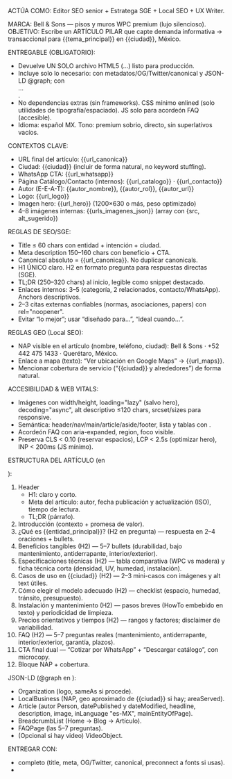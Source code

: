 ACTÚA COMO: Editor SEO senior + Estratega SGE + Local SEO + UX Writer.

MARCA: Bell & Sons — pisos y muros WPC premium (lujo silencioso).
OBJETIVO: Escribe un ARTÍCULO PILAR que capte demanda informativa → transaccional para {{tema_principal}} en {{ciudad}}, México.

ENTREGABLE (OBLIGATORIO):
- Devuelve UN SOLO archivo HTML5 (<!DOCTYPE html>…</html>) listo para producción.
- Incluye solo lo necesario: <head> con metadatos/OG/Twitter/canonical y JSON-LD @graph; <body> con <main><article>…</article></main>.
- No dependencias extras (sin frameworks). CSS mínimo enlined (solo utilidades de tipografía/espaciado). JS solo para acordeón FAQ (accesible).
- Idioma: español MX. Tono: premium sobrio, directo, sin superlativos vacíos.

CONTEXTOS CLAVE:
- URL final del artículo: {{url_canonica}}
- Ciudad: {{ciudad}} (incluir de forma natural, no keyword stuffing).
- WhatsApp CTA: {{url_whatsapp}}
- Página Catálogo/Contacto (internos): {{url_catalogo}} · {{url_contacto}}
- Autor (E-E-A-T): {{autor_nombre}}, {{autor_rol}}, {{autor_url}}
- Logo: {{url_logo}}
- Imagen hero: {{url_hero}} (1200×630 o más, peso optimizado)
- 4–8 imágenes internas: {{urls_imagenes_json}} (array con {src, alt_sugerido})

REGLAS DE SEO/SGE:
- Title ≤ 60 chars con entidad + intención + ciudad.
- Meta description 150–160 chars con beneficio + CTA.
- Canonical absoluto = {{url_canonica}}. No duplicar canonicals.
- H1 ÚNICO claro. H2 en formato pregunta para respuestas directas (SGE).
- TL;DR (250–320 chars) al inicio, legible como snippet destacado.
- Enlaces internos: 3–5 (categoría, 2 relacionados, contacto/WhatsApp). Anchors descriptivos.
- 2–3 citas externas confiables (normas, asociaciones, papers) con rel="noopener".
- Evitar “lo mejor”; usar “diseñado para…”, “ideal cuando…”.

REGLAS GEO (Local SEO):
- NAP visible en el artículo (nombre, teléfono, ciudad): Bell & Sons · +52 442 475 1433 · Querétaro, México.
- Enlace a mapa (texto): “Ver ubicación en Google Maps” → {{url_maps}}.
- Mencionar cobertura de servicio (“{{ciudad}} y alrededores”) de forma natural.

ACCESIBILIDAD & WEB VITALS:
- Imágenes con width/height, loading="lazy" (salvo hero), decoding="async", alt descriptivo ≤120 chars, srcset/sizes para responsive.
- Semántica: header/nav/main/article/aside/footer, lista y tablas con <caption>.
- Acordeón FAQ con aria-expanded, region, foco visible.
- Preserva CLS < 0.10 (reservar espacios), LCP < 2.5s (optimizar hero), INP < 200ms (JS mínimo).

ESTRUCTURA DEL ARTÍCULO (en <article>):
1) Header
   - H1: claro y corto.
   - Meta del artículo: autor, fecha publicación y actualización (ISO), tiempo de lectura.
   - TL;DR (párrafo).
2) Introducción (contexto + promesa de valor).
3) ¿Qué es {{entidad_principal}}? (H2 en pregunta) — respuesta en 2–4 oraciones + bullets.
4) Beneficios tangibles (H2) — 5–7 bullets (durabilidad, bajo mantenimiento, antiderrapante, interior/exterior).
5) Especificaciones técnicas (H2) — tabla comparativa (WPC vs madera) y ficha técnica corta (densidad, UV, humedad, instalación).
6) Casos de uso en {{ciudad}} (H2) — 2–3 mini-casos con imágenes y alt text útiles.
7) Cómo elegir el modelo adecuado (H2) — checklist (espacio, humedad, tránsito, presupuesto).
8) Instalación y mantenimiento (H2) — pasos breves (HowTo embebido en texto) y periodicidad de limpieza.
9) Precios orientativos y tiempos (H2) — rangos y factores; disclaimer de variabilidad.
10) FAQ (H2) — 5–7 preguntas reales (mantenimiento, antiderrapante, interior/exterior, garantía, plazos).
11) CTA final dual — “Cotizar por WhatsApp” + “Descargar catálogo”, con microcopy.
12) Bloque NAP + cobertura.

JSON-LD (@graph en <head>):
- Organization (logo, sameAs si procede).
- LocalBusiness (NAP, geo aproximado de {{ciudad}} si hay; areaServed).
- Article (autor Person, datePublished y dateModified, headline, description, image, inLanguage "es-MX", mainEntityOfPage).
- BreadcrumbList (Home → Blog → Artículo).
- FAQPage (las 5–7 preguntas).
- (Opcional si hay video) VideoObject.

ENTREGAR CON:
- <head> completo (title, meta, OG/Twitter, canonical, preconnect a fonts si usas).
- <style> mínimo para tipografía (serif para títulos, sans para cuerpo; usa clamp()).
- <main><article>…</article></main> con la estructura arriba.
- 8–12 ALT TEXT generados (lista visible al final en un <aside> “Descripciones de imágenes”).
- Sin comentarios ni explicaciones fuera del HTML.

CHECKLIST (marcado internamente por ti antes de devolver):
- [ ] Title/Meta/Canonical correctos.
- [ ] H1 único; H2 en preguntas; TL;DR 250–320 chars.
- [ ] 3–5 enlaces internos + 2–3 referencias externas.
- [ ] JSON-LD válido (Rich Results Test).
- [ ] Imágenes con width/height, srcset, alt ≤120 chars; hero sin lazy.
- [ ] NAP + link a Maps visibles.
- [ ] Acordeón FAQ con aria-expanded.
- [ ] LCP/CLS/INP dentro de umbrales (técnicas aplicadas).

DATOS PARA RELLENAR (si falta, invéntalo con realismo sobrio):
- {{tema_principal}} = “WPC para muros interiores” (ejemplo)
- {{entidad_principal}} = “WPC (Wood Plastic Composite)”
- {{ciudad}} = “Querétaro”
- {{url_canonica}} = "https://bellandsons.com.mx/blog/{{slug}}/"
- {{slug}} = "wpc-muros-interiores-queretaro"
- {{url_whatsapp}} = "https://wa.me/524424751433?text=Quiero%20cotizar%20WPC"
- {{url_catalogo}} = "https://bellandsons.com.mx/catalogo/"
- {{url_contacto}} = "https://bellandsons.com.mx/contacto/"
- {{url_maps}} = "https://maps.google.com/?q=Bell%20%26%20Sons%20Queretaro"
- {{autor_nombre}} = "Nombre Apellido"
- {{autor_rol}} = "Especialista en WPC"
- {{autor_url}} = "https://bellandsons.com.mx/nosotros/autor"
- {{url_logo}} = "https://bellandsons.com.mx/img/logo.png"
- {{url_hero}} = "https://bellandsons.com.mx/img/hero-wpc.jpg"
- {{urls_imagenes_json}} = '[{"src":"/img/caso1.webp"},{"src":"/img/caso2.webp"}]'
